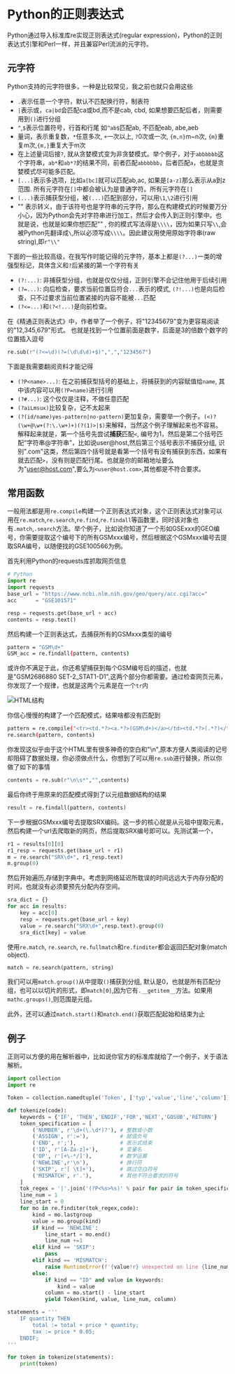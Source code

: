 # Python的正则表达式

Python通过导入标准库re实现正则表达式(regular expression)，Python的正则表达式引擎和Perl一样，并且兼容Perl流派的元字符。

## 元字符

Python支持的元字符很多，一种是比较常见，我之前也就只会用这些

- `.`表示任意一个字符，默认不匹配换行符，制表符
- `|`表示或，`ca|bd`会匹配ca或bd,而不是cab, cbd, 如果想要匹配后者，则需要用到`()`进行分组
- `^`,`$`表示位置符号，行首和行尾 如`^ab$`匹配ab, 不匹配eab, abe,aeb
- 量词，表示重复数，`*`任意多次, `+`一次以上, `?`0次或一次, `{m,n}`m~n次, `{m}`重复m次,`{m,}`重复大于m次
- 在上述量词后接`?`, 就从贪婪模式变为非贪婪模式。举个例子，对于`abbbbbb`这个字符串，`ab*`和`ab*?`的结果不同，前者匹配`abbbbbb`，后者匹配`a`，也就是贪婪模式尽可能多匹配。
- `[...]`表示多选项，比如`a[bc]`就可以匹配ab,ac, 如果是`[a-z]`那么表示从a到z范围. 所有元字符在`[]`中都会被认为是普通字符。所有元字符在`[]`
- `(...)`表示捕获型分组，被`(...)`匹配到部分，可以用`\1`,`\2`进行引用
- "\" 表示转义，由于该符号也是字符串的元字符，那么在构建模式的时候要万分小心，因为Python会先对字符串进行加工，然后才会传入到正则引擎中。也就是说，也就是如果你想匹配"\" , 你的模式写法得是`\\\\`，因为如果只写`\\`,会被Python先翻译成`\`,所以必须写成`\\\\`。因此建议用使用原始字符串(raw string),即`r"\\"`

下面的一些比较高级，在我写作时能记得的元字符，基本上都是`(?...)`一类的增强型标记，具体含义和`?`后紧接的第一个字符有关

- `(?:...)`: 非捕获型分组，也就是仅仅分组，正则引擎不会记住他用于后续引用
- `(?=...)`: 向后检查，要求当前位置后符合`...`表示的模式, `(?!...)`也是向后检查，只不过要求当前位置紧接的内容不能被`...`匹配
- `(?<=...)`和`(?<!...)`是向前检查。

在《精通正则表达式》中，作者举了一个例子，将"12345679"变为更容易阅读的"12,345,679"形式。 也就是找到一个位置前面是数字，后面是3的倍数个数字的位置插入逗号

```Python
re.sub(r"(?<=\d)(?=(\d\d\d)+$)",",","1234567")
```

下面是我需要翻阅资料才能记得

- `(?P<name>...)`: 在之前捕获型括号的基础上，将捕获到的内容赋值给`name`, 其中该内容可以用`(?P=name)`进行引用
- `(?#...)`: 这个仅仅是注释，不做任意匹配
- `(?aiLmsux)`比较复杂，记不太起来
- `(?(id/name)yes-pattern|no-pattern)`更加复杂，需要举一个例子。`(<)?(\w+@\w+(?:\.\w+)+)(?(1)>|$)`来解释，当然这个例子理解起来也不容易。解释起来就是，第一个括号先尝试**捕获**匹配`<`, 编号为1，然后是第二个括号匹配“字符串@字符串”，比如说user@host,然后第三个括号表示不捕获分组, 识别".com"这类，然后第四个括号就是看第一个括号有没有捕获到东西，如果有就去匹配`>`，没有则是匹配行尾。也就是你的邮箱地址要么为"user@host.com",要么为`<user@host.com>`,其他都是不符合要求。

## 常用函数

一般用法都是用`re.compile`构建一个正则表达式对象，这个正则表达式对象可以用在`re.match`,`re.search`,`re.find`,`re.findall`等函数里，同时该对象也有`.match`,`.search`方法。举个例子，比如说你知道了一个形如GSExxx的GEO编号，你需要提取这个编号下的所有GSMxxx编号，然后根据这个GSMxxx编号去提取SRA编号，以随便找的GSE100566为例。

首先利用Python的requests库抓取网页信息

```Python
# Python
import re
import requests
base_url = "https://www.ncbi.nlm.nih.gov/geo/query/acc.cgi?acc="
acc      = "GSE101571"

resp = requests.get(base_url + acc)
contents = resp.text()
```

然后构建一个正则表达式，去捕获所有的GSMxxx类型的编号

```bash
pattern = "GSM\d+"
GSM_acc = re.findall(pattern, contents)
```

或许你不满足于此，你还希望捕获到每个GSM编号后的描述，也就是"GSM2686880	SET-2_STAT1-D1",这两个部分你都需要。通过检查网页元素，你发现了一个规律，也就是这两个元素是在一个`tr`内

![HTML结构](http://oex750gzt.bkt.clouddn.com/18-5-8/30817865.jpg)

你信心慢慢的构建了一个匹配模式，结果啥都没有匹配到

```bash
pattern = re.compile("<tr><td.*?><a.*?>(GSM\d+)</a></td><td.*?>(.*?)</td>")
re.search(pattern, contents)
```

你发现这似乎由于这个HTML里有很多神奇的空白和"\n",原本方便人类阅读的记号却阻碍了数据处理，你必须做点什么，你想到了可以用`re.sub`进行替换，所以你做了如下的事情

```Python
contents = re.sub(r"\n\s*","",contents)
```

最后你终于用原来的匹配模式得到了以元组数据结构的结果

```Python
result = re.findall(pattern, contents)
```

下一步根据GSMxxx编号去提取SRX编码。这一步的核心就是从元祖中提取元素，然后构建一个url去爬取新的网页，然后提取SRX编号即可以。先测试第一个，

```Python
r1 = results[0][0]
r1_resp = requests.get(base_url + r1)
m = re.search("SRX\d+", r1_resp.text)
m.group(0)
```

然后开始遍历,存储到字典中。考虑到网络延迟所耽误的时间远远大于内存分配的时间，也就没有必须要预先分配内存空间。

```Python
sra_dict = {}
for acc in results:
    key = acc[0]
    resp = requests.get(base_url + key)
    value = re.search("SRX\d+",resp.text).group(0)
    sra_dict[key] = value
```

使用`re.match`, `re.search`, `re.fullmatch`和`re.finditer`都会返回匹配对象(match object).

```Python
match = re.search(pattern, string)
```

我们可以用`match.group()`从中提取`()`捕获到分组, 默认是0，也就是所有匹配分组，也可以以切片的形式，即`match[0]`,因为它有`.__getitem__`方法。如果用`mathc.groups()`,则范围是元组。

此外，还可以通过`match.start()`和`match.end()`获取匹配起始和结束为止

## 例子

正则可以方便的用在解析器中，比如说你官方的标准库就给了一个例子，关于语法解析。

```Python
import collection
import re

Token = collection.namedtuple('Token', ['typ','value','line','column'])

def tokenize(code):
    keywords = {'IF', 'THEN','ENDIF','FOR','NEXT','GOSUB','RETURN'}
    token_specification = [
        ('NUMBER', r'\d+(\.\d*)?'), # 整数或小数
        ('ASSIGN', r':='),          # 赋值负号
        ('END', r';'),              # 表示式结束
        ('ID', r'[A-Za-z]+'),       # 变量名
        ('OP', r'[+\-*/]'),         # 数学运算
        ('NEWLINE',r'\n'),          # 换行符
        ('SKIP', r'[ \t]+'),        # 跳过空白符号
        ('MISMATCH', r'.'),         # 其他不符合要求的符号
    ]
    tok_regex = '|'.join('(?P<%s>%s)' % pair for pair in token_specification)
    line_num = 1
    line_start = 0
    for mo in re.finditer(tok_regex,code):
        kind = mo.lastgroup
        value = mo.group(kind)
        if kind == 'NEWLINE':
            line_start = mo.end()
            line_num +=1
        elif kind == 'SKIP':
            pass
        elif kind == 'MISMATCH':
            raise RuntimeError(f'{value!r} unexpected on line {line_num}')
        else:
            if kind == "ID" and value in keywords:
                kind = value
            column = mo.start() - line_start
            yield Token(kind, value, line_num, column)

statements = '''
    IF quantity THEN
        total := total + price * quantity;
        tax := price * 0.05;
    ENDIF;
'''

for token in tokenize(statements):
    print(token)

```